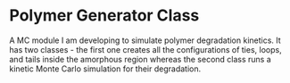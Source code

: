 # Polymer Generator Class
A MC module I am developing to simulate polymer degradation kinetics. It has two classes - the first one creates all the configurations of ties, loops, and tails inside the amorphous region whereas the second class runs a kinetic Monte Carlo simulation for their degradation.
